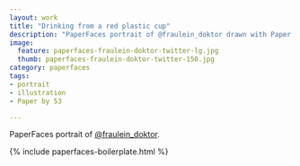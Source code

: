 ```yaml
---
layout: work
title: "Drinking from a red plastic cup"
description: "PaperFaces portrait of @fraulein_doktor drawn with Paper by 53 on an iPad."
image: 
  feature: paperfaces-fraulein-doktor-twitter-lg.jpg
  thumb: paperfaces-fraulein-doktor-twitter-150.jpg
category: paperfaces
tags: 
- portrait
- illustration
- Paper by 53

---
```


PaperFaces portrait of [@fraulein_doktor](http://twitter.com/fraulein_doktor).

{% include paperfaces-boilerplate.html %}